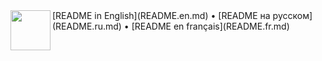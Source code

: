 <img align="left" width="64" height="64" src="https://hsto.org/webt/8c/nt/ku/8cntkuotjbfc1aiirrepb4xb4o4.png">  
[README in English](README.en.md) • [README на русском](README.ru.md) • [README en français](README.fr.md)
